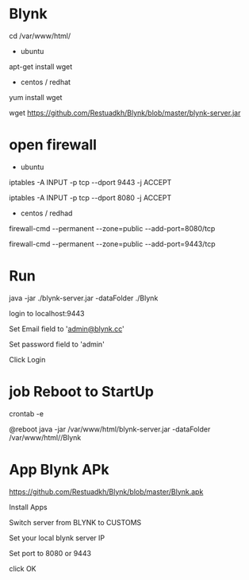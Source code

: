 # Blynk

cd /var/www/html/

- ubuntu

apt-get install wget

- centos / redhat

yum install wget

wget https://github.com/Restuadkh/Blynk/blob/master/blynk-server.jar

# open firewall
- ubuntu

iptables -A INPUT -p tcp --dport 9443 -j ACCEPT

iptables -A INPUT -p tcp --dport 8080 -j ACCEPT


- centos / redhad

firewall-cmd --permanent --zone=public --add-port=8080/tcp

firewall-cmd --permanent --zone=public --add-port=9443/tcp

# Run
java -jar ./blynk-server.jar -dataFolder ./Blynk  

login to localhost:9443

Set Email field to 'admin@blynk.cc'

Set password field to 'admin'

Click Login

# job Reboot to StartUp

crontab -e

@reboot java -jar /var/www/html/blynk-server.jar -dataFolder /var/www/html//Blynk 

# App Blynk APk

https://github.com/Restuadkh/Blynk/blob/master/Blynk.apk

Install Apps

Switch server from BLYNK to CUSTOMS

Set your local blynk server IP

Set port to 8080 or 9443

click OK